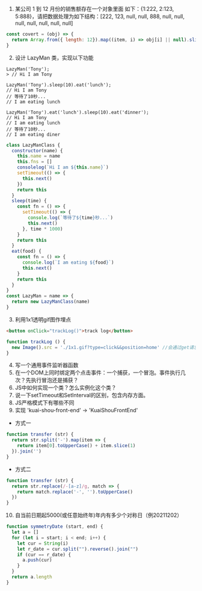 1. 某公司 1 到 12 月份的销售额存在一个对象里面 如下：{1:222, 2:123, 5:888}，请把数据处理为如下结构：[222, 123, null, null, 888, null, null, null, null, null, null, null]

```js
const covert = (obj) => {
  return Array.from({ length: 12}).map((item, i) => obj[i] || null).slice(1)
}
```

2. 设计 LazyMan 类，实现以下功能

```
LazyMan('Tony');
> // Hi I am Tony

LazyMan('Tony').sleep(10).eat('lunch');
// Hi I am Tony
// 等待了10秒...
// I am eating lunch

LazyMan('Tony').eat('lunch').sleep(10).eat('dinner');
// Hi I am Tony
// I am eating lunch
// 等待了10秒...
// I am eating diner
```

```js
class LazyManClass {
  constructor(name) {
    this.name = name
    this.fns = []
    consolelog(`Hi I am ${this.name}`)
    setTimeout(() => {
      this.next()
    })
    return this
  }
  sleep(time) {
    const fn = () => {
      setTimeout(() => {
        console.log(`等待了${time}秒...`)
        this.next()
      }, time * 1000)
    }
    return this
  }
  eat(food) {
    const fn = () => {
      console.log(`I am eating ${food}`) 
      this.next()
    }
    return this
  }
} 
const LazyMan = name => {
  return new LazyManClass(name)
}
```

3. 利用1x1透明gif图作埋点
```html
<button onClick="trackLog()">track log</button>
```
```js
function trackLog () {
  new Image().src = './1x1.gif?type=click&&position=home' //会通过get请求向服务器发送 
}
```

4. 写一个通用事件监听器函数
5. 在一个DOM上同时绑定两个点击事件：一个捕获，一个冒泡。事件执行几次？先执行冒泡还是捕获？
6. JS中如何实现一个类？怎么实例化这个类？
7. 说一下setTimeout和SetInterval的区别，包含内存方面。
8. JS严格模式下有哪些不同
9. 实现 'kuai-shou-front-end' → 'KuaiShouFrontEnd'
- 方式一
```js
function transfer (str) {
  return str.split('-').map(item => {
    return item[0].toUpperCase() + item.slice(1)
  }).join('')
}
```
- 方式二
```js
function transfer (str) {
  return str.replace(/-[a-z]/g, match => {
    return match.replace('-', '').toUpperCase()
  })
}
```
10. 自当前日期起5000(或任意始终年)年内有多少个对称日（例20211202）
```js
function symmetryDate (start, end) {
  let a = []
  for (let i = start; i < end; i++) {
    let cur = String(i)
    let r_date = cur.split("").reverse().join("")
    if (cur == r_date) {
      a.push(cur)
    }
  }
  return a.length
}
```